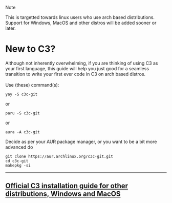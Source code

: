> [!NOTE]
> This is targetted towards linux users who use arch based distributions.
> Support for Windows, MacOS and other distros will be added sooner or later.

# New to C3?

Although not inherently overwhelming, if you are thinking of using C3 as your first language, this guide will help you just good for a seamless transition to write your first ever code in C3 on arch based distros. <br> <br>
Use (these) command(s):
```
yay -S c3c-git
```
or
```
paru -S c3c-git
```
or
```
aura -A c3c-git
```
Decide as per your AUR package manager, or you want to be a bit more advanced do
```
git clone https://aur.archlinux.org/c3c-git.git
cd c3c-git
makepkg -si
```

<hr>

## [Official C3 installation guide for other distributions, Windows and MacOS](https://c3-lang.org/getting-started/prebuilt-binaries/#installing-on-windows)
